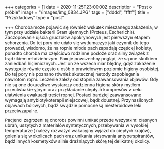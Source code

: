 +++
categories = []
date = 2020-11-25T23:00:00Z
description = "Post o próbie"
image = "/images/img_0834.JPG"
tags = ["dddd", "fffff"]
title = "Przykładowy"
type = "post"

+++
Choroba może pojawić się również wskutek mieszanego zakażenia, w tym przy udziale bakterii Gram ujemnych (Proteus, Escherichia). Zaczopowanie ujścia gruczołów apokrynowych jest pierwszym etapem schorzenia. Do tej pory nie udało się wytłumaczyć jaki czynnik do tego prowadzi, wiadomo, że na ropnie młode pach zapadają częściej kobiety, ponadto choroba ma częściowo rodzinne podłoże oraz silny związek z trądzikiem młodzieńczym. Panuje powszechny pogląd, że są one skutkiem zaniedbań higienicznych. Jest on ze wszech miar błędny, gdyż zakażenie występuje równie często u osób o prawidłowym poziomie higieny osobistej. Do tej pory nie poznano również skutecznej metody zapobiegania nawrotom ropni. Leczenie zależy od stopnia zaawansowania objawów. Gdy nie są one dokuczliwe wystarczy codzienna higiena skóry mydłem przeciwbakteryjnym oraz przykładanie ciepłych kompresów w celu ułatwienia ewakuacji treści ropnej. Postaci bardziej zaawansowane wymagają antybiotykoterapii miejscowej, bądź doustnej. Przy nasilonych objawach bólowych, bądź świądzie pomocne są niesteroidowe leki przeciwzapalne.  
  
Pacjenci zagrożeni tą chorobą powinni unikać przede wszystkim: ciasnych ubrań, uszytych z materiałów syntetycznych, przebywania w wysokiej temperaturze ( należy rozważyć wakacyjny wyjazd do ciepłych krajów), golenia się w okolicach pach oraz unikania stosowania antyperspirantów, bądź innych kosmetyków silnie drażniących skórę tej delikatnej okolicy.